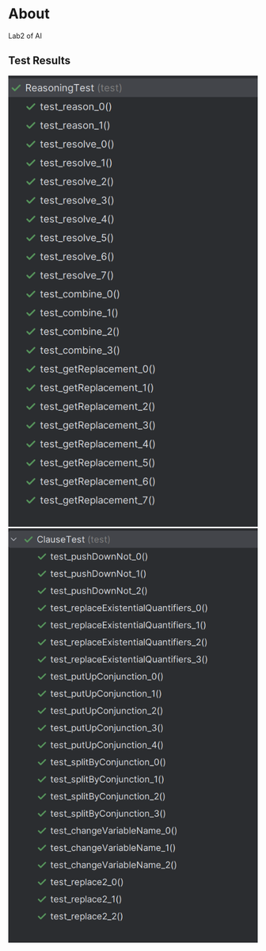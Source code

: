 # About

Lab2 of AI

## Test Results

![reason_test.png](reason_test.png)
![clause_test.png](clause_test.png)
